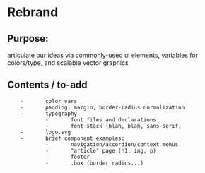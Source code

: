 # Rebrand

## Purpose:

articulate our ideas via commonly-used ui elements, variables for colors/type, and scalable vector graphics

## Contents / to-add

        -       color vars
        -       padding, margin, border-radius normalization
        -       typography
                -       font files and declarations
                -       font stack (blah, blah, sans-serif)
        -       logo.svg
        -       brief component examples:
                -       navigation/accordion/context menus
                -       "article" page (h1, img, p)
                -       footer
                -       .box (border radius...)
